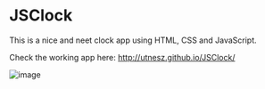 # JSClock

This is a nice and neet clock app using HTML, CSS and JavaScript.

Check the working app here: http://utnesz.github.io/JSClock/

![image](https://user-images.githubusercontent.com/90829509/211345955-c107bd01-9768-4cff-a224-a85b1e3fb721.png)
